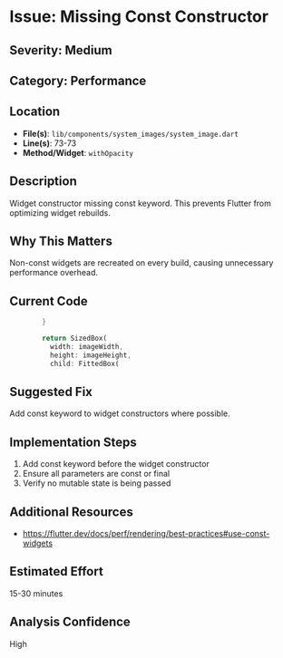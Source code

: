 # Issue: Missing Const Constructor

## Severity: Medium

## Category: Performance

## Location
- **File(s)**: `lib/components/system_images/system_image.dart`
- **Line(s)**: 73-73
- **Method/Widget**: `withOpacity`

## Description
Widget constructor missing const keyword. This prevents Flutter from optimizing widget rebuilds.

## Why This Matters
Non-const widgets are recreated on every build, causing unnecessary performance overhead.

## Current Code
```dart
        }

        return SizedBox(
          width: imageWidth,
          height: imageHeight,
          child: FittedBox(
```

## Suggested Fix
Add const keyword to widget constructors where possible.

## Implementation Steps
1. Add const keyword before the widget constructor
2. Ensure all parameters are const or final
3. Verify no mutable state is being passed

## Additional Resources
- https://flutter.dev/docs/perf/rendering/best-practices#use-const-widgets

## Estimated Effort
15-30 minutes

## Analysis Confidence
High
